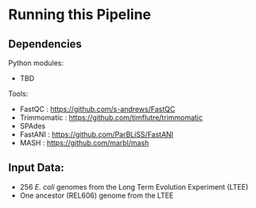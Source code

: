# Running this Pipeline

## Dependencies
Python modules:
* TBD

Tools:
* FastQC : https://github.com/s-andrews/FastQC
* Trimmomatic : https://github.com/timflutre/trimmomatic 
* SPAdes
* FastANI : https://github.com/ParBLiSS/FastANI 
* MASH : https://github.com/marbl/mash 

## Input Data:
* 256 _E. coli_ genomes from the Long Term Evolution Experiment (LTEE)
* One ancestor (REL606) genome from the LTEE
